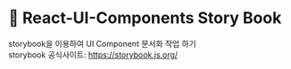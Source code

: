 # 🌈 React-UI-Components Story Book

storybook을 이용하여 UI Component 문서화 작업 하기  
storybook 공식사이트: https://storybook.js.org/
